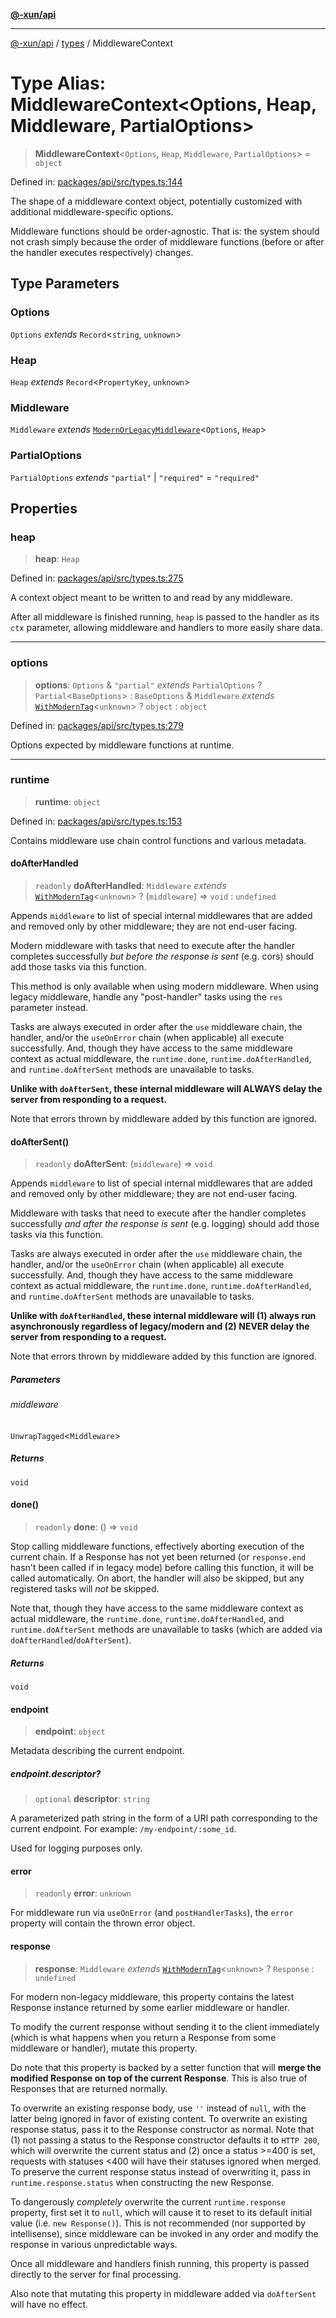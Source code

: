 [**@-xun/api**](../../README.md)

***

[@-xun/api](../../README.md) / [types](../README.md) / MiddlewareContext

# Type Alias: MiddlewareContext\<Options, Heap, Middleware, PartialOptions\>

> **MiddlewareContext**\<`Options`, `Heap`, `Middleware`, `PartialOptions`\> = `object`

Defined in: [packages/api/src/types.ts:144](https://github.com/Xunnamius/api-utils/blob/26ff5418e5bdc48556430bd75dc6bad0dc96e47c/packages/api/src/types.ts#L144)

The shape of a middleware context object, potentially customized with
additional middleware-specific options.

Middleware functions should be order-agnostic. That is: the system should not
crash simply because the order of middleware functions (before or after the
handler executes respectively) changes.

## Type Parameters

### Options

`Options` *extends* `Record`\<`string`, `unknown`\>

### Heap

`Heap` *extends* `Record`\<`PropertyKey`, `unknown`\>

### Middleware

`Middleware` *extends* [`ModernOrLegacyMiddleware`](ModernOrLegacyMiddleware.md)\<`Options`, `Heap`\>

### PartialOptions

`PartialOptions` *extends* `"partial"` \| `"required"` = `"required"`

## Properties

### heap

> **heap**: `Heap`

Defined in: [packages/api/src/types.ts:275](https://github.com/Xunnamius/api-utils/blob/26ff5418e5bdc48556430bd75dc6bad0dc96e47c/packages/api/src/types.ts#L275)

A context object meant to be written to and read by any middleware.

After all middleware is finished running, `heap` is passed to the handler
as its `ctx` parameter, allowing middleware and handlers to more easily
share data.

***

### options

> **options**: `Options` & `"partial"` *extends* `PartialOptions` ? `Partial`\<`BaseOptions`\> : `BaseOptions` & `Middleware` *extends* [`WithModernTag`](WithModernTag.md)\<`unknown`\> ? `object` : `object`

Defined in: [packages/api/src/types.ts:279](https://github.com/Xunnamius/api-utils/blob/26ff5418e5bdc48556430bd75dc6bad0dc96e47c/packages/api/src/types.ts#L279)

Options expected by middleware functions at runtime.

***

### runtime

> **runtime**: `object`

Defined in: [packages/api/src/types.ts:153](https://github.com/Xunnamius/api-utils/blob/26ff5418e5bdc48556430bd75dc6bad0dc96e47c/packages/api/src/types.ts#L153)

Contains middleware use chain control functions and various metadata.

#### doAfterHandled

> `readonly` **doAfterHandled**: `Middleware` *extends* [`WithModernTag`](WithModernTag.md)\<`unknown`\> ? (`middleware`) => `void` : `undefined`

Appends `middleware` to list of special internal middlewares that are
added and removed only by other middleware; they are not end-user facing.

Modern middleware with tasks that need to execute after the handler
completes successfully _but before the response is sent_ (e.g. cors)
should add those tasks via this function.

This method is only available when using modern middleware. When using
legacy middleware, handle any "post-handler" tasks using the `res`
parameter instead.

Tasks are always executed in order after the `use` middleware chain, the
handler, and/or the `useOnError` chain (when applicable) all execute
successfully. And, though they have access to the same middleware context
as actual middleware, the `runtime.done`, `runtime.doAfterHandled`, and
`runtime.doAfterSent` methods are unavailable to tasks.

**Unlike with `doAfterSent`, these internal middleware will ALWAYS delay
the server from responding to a request.**

Note that errors thrown by middleware added by this function are ignored.

#### doAfterSent()

> `readonly` **doAfterSent**: (`middleware`) => `void`

Appends `middleware` to list of special internal middlewares that are
added and removed only by other middleware; they are not end-user facing.

Middleware with tasks that need to execute after the handler completes
successfully _and after the response is sent_ (e.g. logging) should add
those tasks via this function.

Tasks are always executed in order after the `use` middleware chain, the
handler, and/or the `useOnError` chain (when applicable) all execute
successfully. And, though they have access to the same middleware context
as actual middleware, the `runtime.done`, `runtime.doAfterHandled`, and
`runtime.doAfterSent` methods are unavailable to tasks.

**Unlike with `doAfterHandled`, these internal middleware will (1) always
run asynchronously regardless of legacy/modern and (2) NEVER delay the
server from responding to a request.**

Note that errors thrown by middleware added by this function are ignored.

##### Parameters

###### middleware

`UnwrapTagged`\<`Middleware`\>

##### Returns

`void`

#### done()

> `readonly` **done**: () => `void`

Stop calling middleware functions, effectively aborting execution of the
current chain. If a Response has not yet been returned (or
`response.end` hasn't been called if in legacy mode) before calling this
function, it will be called automatically. On abort, the handler will
also be skipped, but any registered tasks will _not_ be skipped.

Note that, though they have access to the same middleware context as
actual middleware, the `runtime.done`, `runtime.doAfterHandled`, and
`runtime.doAfterSent` methods are unavailable to tasks (which are added
via `doAfterHandled`/`doAfterSent`).

##### Returns

`void`

#### endpoint

> **endpoint**: `object`

Metadata describing the current endpoint.

##### endpoint.descriptor?

> `optional` **descriptor**: `string`

A parameterized path string in the form of a URI path corresponding to
the current endpoint. For example: `/my-endpoint/:some_id`.

Used for logging purposes only.

#### error

> `readonly` **error**: `unknown`

For middleware run via `useOnError` (and `postHandlerTasks`), the `error`
property will contain the thrown error object.

#### response

> **response**: `Middleware` *extends* [`WithModernTag`](WithModernTag.md)\<`unknown`\> ? `Response` : `undefined`

For modern non-legacy middleware, this property contains the latest
Response instance returned by some earlier middleware or handler.

To modify the current response without sending it to the client
immediately (which is what happens when you return a Response
from some middleware or handler), mutate this property.

Do note that this property is backed by a setter function that will
**merge the modified Response on top of the current
Response**. This is also true of Responses that are
returned normally.

To overwrite an existing response body, use `''` instead of `null`, with
the latter being ignored in favor of existing content. To overwrite an
existing response status, pass it to the Response constructor as
normal. Note that (1) not passing a status to the Response
constructor defaults it to `HTTP 200`, which will overwrite the current
status and (2) once a status >=400 is set, requests with statuses <400
will have their statuses ignored when merged. To preserve the current
response status instead of overwriting it, pass in
`runtime.response.status` when constructing the new Response.

To dangerously _completely_ overwrite the current `runtime.response`
property, first set it to `null`, which will cause it to reset to its
default initial value (i.e. `new Response()`). This is not recommended
(nor supported by intellisense), since middleware can be invoked in any
order and modify the response in various unpredictable ways.

Once all middleware and handlers finish running, this property is passed
directly to the server for final processing.

Also note that mutating this property in middleware added via
`doAfterSent` will have no effect.
